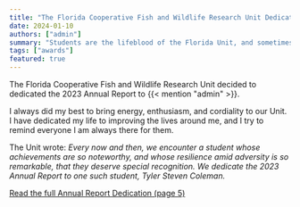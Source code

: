 ```yaml
---
title: "The Florida Cooperative Fish and Wildlife Research Unit Dedicate the 2023 Annual Report to Tyler Steven Coleman"
date: 2024-01-10
authors: ["admin"]
summary: "Students are the lifeblood of the Florida Unit, and sometimes one deserves special recognition, they said."
tags: ["awards"]
featured: true
---
```


The Florida Cooperative Fish and Wildlife Research Unit decided to dedicated the 2023 Annual Report to {{< mention "admin" >}}.

I always did my best to bring energy, enthusiasm, and cordiality to our Unit. I have dedicated my life to improving the lives around me, and I try to remind everyone I am always there for them.

The Unit wrote: *Every now and then, we encounter a student whose achievements are so noteworthy, and whose resilience amid adversity is so remarkable, that they deserve special recognition. We dedicate the 2023 Annual Report to one such student, Tyler Steven Coleman.*

<p>
  <a href="chrome-extension://efaidnbmnnnibpcajpcglclefindmkaj/https://wec.ifas.ufl.edu/media/wecifasufledu/files/coop/2023-FL-Coop-Unit-Annual-Report.pdf"
     class="btn btn-primary" target="_blank" rel="noopener">
    Read the full Annual Report Dedication (page 5)
  </a>
</p>
